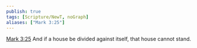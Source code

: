 ```yaml
---
publish: true
tags: [Scripture/NewT, noGraph]
aliases: ["Mark 3:25"]
---
```

[Mark 3:25](https://churchofjesuschrist.org/study/scriptures/nt/mark/3?lang=eng&id=p25#p25) And if a house be divided against itself, that house cannot stand.
